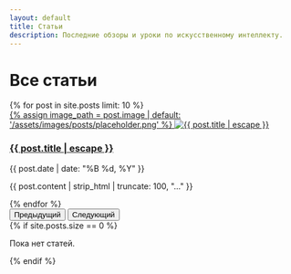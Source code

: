 ```yaml
---
layout: default
title: Статьи
description: Последние обзоры и уроки по искусственному интеллекту.
---
```

<h1>Все статьи</h1>
<div id="articlesCarousel" class="carousel slide mb-5" data-bs-ride="carousel">
  <div class="carousel-inner">
    {% for post in site.posts limit: 10 %}
    <div class="carousel-item {% if forloop.first %}active{% endif %}">
      <div class="neural-card">
        <a href="{{ post.url | relative_url }}">
          {% assign image_path = post.image | default: '/assets/images/posts/placeholder.png' %}
          <img src="{{ image_path | relative_url }}" class="carousel-image" alt="{{ post.title | escape }}" loading="lazy">
        </a>
        <div class="carousel-caption">
          <h3><a href="{{ post.url | relative_url }}">{{ post.title | escape }}</a></h3>
          <p class="post-date">{{ post.date | date: "%B %d, %Y" }}</p>
          <p>{{ post.content | strip_html | truncate: 100, "..." }}</p>
        </div>
      </div>
    </div>
    {% endfor %}
  </div>
  <button class="carousel-control-prev" type="button" data-bs-target="#articlesCarousel" data-bs-slide="prev">
    <span class="carousel-control-prev-icon" aria-hidden="true"></span>
    <span class="visually-hidden">Предыдущий</span>
  </button>
  <button class="carousel-control-next" type="button" data-bs-target="#articlesCarousel" data-bs-slide="next">
    <span class="carousel-control-next-icon" aria-hidden="true"></span>
    <span class="visually-hidden">Следующий</span>
  </button>
</div>
{% if site.posts.size == 0 %}
<p>Пока нет статей.</p>
{% endif %}
